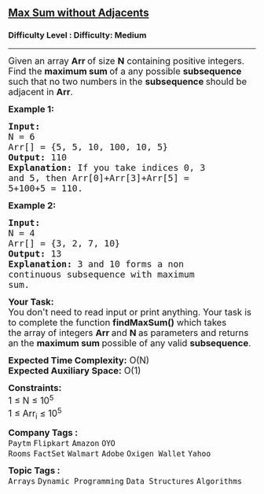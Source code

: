 <h2><a href="https://www.geeksforgeeks.org/problems/max-sum-without-adjacents2430/1?page=2&company=Paytm&sortBy=submissions">Max Sum without Adjacents</a></h2><h3>Difficulty Level : Difficulty: Medium</h3><hr><div class="problems_problem_content__Xm_eO"><p><span style="font-size: 18px;">Given an array <strong>Arr&nbsp;</strong>of size <strong>N</strong> containing positive integers. Find the <strong>maximum sum </strong>of a any possible <strong>subsequence </strong>such that no two numbers in the <strong>subsequence </strong>should be adjacent in <strong>Arr</strong>. </span></p>
<p><span style="font-size: 18px;"><strong>Example 1:</strong></span></p>
<pre><span style="font-size: 18px;"><strong>Input:
</strong>N = 6
Arr[] = {5, 5, 10, 100, 10, 5}
<strong>Output:</strong> 110
<strong>Explanation:</strong> If you take indices 0, 3
and 5, then Arr[0]+Arr[3]+Arr[5] =
5+100+5 = 110.</span></pre>
<p><span style="font-size: 18px;"><strong>Example 2:</strong></span></p>
<pre><span style="font-size: 18px;"><strong>Input:
</strong>N = 4
Arr[] = {3, 2, 7, 10}
<strong>Output:</strong> 13
<strong>Explanation: </strong>3 and 10 forms a non
continuous subsequence with maximum
sum.</span></pre>
<p><span style="font-size: 18px;"><strong>Your Task:</strong><br>You don't need to read input or print anything. Your task is to complete the function&nbsp;<strong>findMaxSum()</strong>&nbsp;which takes the&nbsp;array of&nbsp;integers&nbsp;<strong>Arr </strong>and&nbsp;<strong>N</strong><strong>&nbsp;</strong>as parameters and returns an the <strong>maximum sum </strong>possible of any valid <strong>subsequence</strong>.</span></p>
<p><span style="font-size: 18px;"><strong>Expected Time Complexity:</strong>&nbsp;O(N)<br><strong>Expected Auxiliary Space:</strong>&nbsp;O(1)</span></p>
<p><span style="font-size: 18px;"><strong>Constraints:</strong><br>1 ≤ N ≤ 10<sup>5</sup><br>1 ≤ Arr<sub>i</sub> ≤ 10<sup>5</sup></span></p></div><p><span style=font-size:18px><strong>Company Tags : </strong><br><code>Paytm</code>&nbsp;<code>Flipkart</code>&nbsp;<code>Amazon</code>&nbsp;<code>OYO Rooms</code>&nbsp;<code>FactSet</code>&nbsp;<code>Walmart</code>&nbsp;<code>Adobe</code>&nbsp;<code>Oxigen Wallet</code>&nbsp;<code>Yahoo</code>&nbsp;<br><p><span style=font-size:18px><strong>Topic Tags : </strong><br><code>Arrays</code>&nbsp;<code>Dynamic Programming</code>&nbsp;<code>Data Structures</code>&nbsp;<code>Algorithms</code>&nbsp;